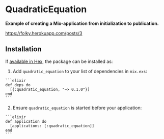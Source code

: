 # QuadraticEquation

**Example of creating a Mix-application from initialization to publication.**

https://folky.herokuapp.com/posts/3

## Installation

If [available in Hex](https://hex.pm/docs/publish), the package can be installed as:

  1. Add `quadratic_equation` to your list of dependencies in `mix.exs`:

    ```elixir
    def deps do
      [{:quadratic_equation, "~> 0.1.0"}]
    end
    ```

  2. Ensure `quadratic_equation` is started before your application:

    ```elixir
    def application do
      [applications: [:quadratic_equation]]
    end
    ```
